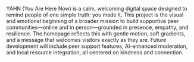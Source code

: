 YAHN (You Are Here Now) is a calm, welcoming digital space designed to remind people of one simple truth: you made it. This project is the visual and emotional beginning of a broader mission to build supportive peer communities—online and in person—grounded in presence, empathy, and resilience. The homepage reflects this with gentle motion, soft gradients, and a message that welcomes visitors exactly as they are. Future development will include peer support features, AI-enhanced moderation, and local resource integration, all centered on kindness and connection.
